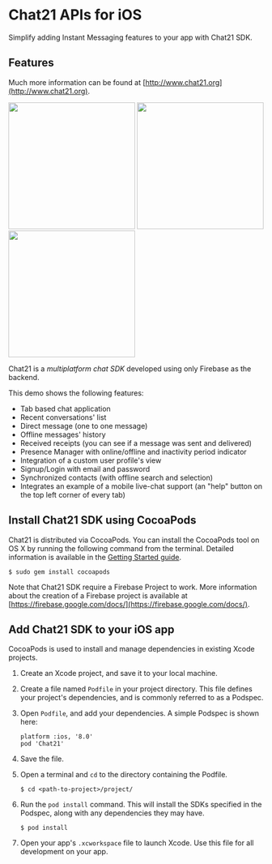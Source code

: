 # Chat21 APIs for iOS

Simplify adding Instant Messaging features to your app with Chat21 SDK.

## Features

Much more information can be found at [http://www.chat21.org](http://www.chat21.org).

<img src="https://user-images.githubusercontent.com/32564846/34433123-4873eca4-ec7d-11e7-8a80-4ad54def8653.png" width="250">  <img src="https://user-images.githubusercontent.com/32564846/34433130-5a797022-ec7d-11e7-94c0-cd91cb7a7e3b.png" width="250"> <img src="https://user-images.githubusercontent.com/32564846/34433695-39e04468-ec81-11e7-84a3-920e9098a2a1.png" width="250">


Chat21 is a *multiplatform chat SDK* developed using only Firebase as the backend.

This demo shows the following features:

* Tab based chat application
* Recent conversations' list
* Direct message (one to one message)
* Offline messages' history
* Received receipts (you can see if a message was sent and delivered)
* Presence Manager with online/offline and inactivity period indicator
* Integration of a custom user profile's view
* Signup/Login with email and password
* Synchronized contacts (with offline search and selection)
* Integrates an example of a mobile live-chat support (an "help" button on the top left corner of every tab)

## Install Chat21 SDK using CocoaPods

Chat21 is distributed via CocoaPods.
You can install the CocoaPods tool on OS X by running the following command from
the terminal. Detailed information is available in the [Getting Started
guide](https://guides.cocoapods.org/using/getting-started.html#getting-started).

```
$ sudo gem install cocoapods
```

Note that Chat21 SDK require a Firebase Project to work. More information about the creation of a Firebase project is available at [https://firebase.google.com/docs/](https://firebase.google.com/docs/).

## Add Chat21 SDK to your iOS app

CocoaPods is used to install and manage dependencies in existing Xcode projects.

1.  Create an Xcode project, and save it to your local machine.
2.  Create a file named `Podfile` in your project directory. This file defines
    your project's dependencies, and is commonly referred to as a Podspec.
3.  Open `Podfile`, and add your dependencies. A simple Podspec is shown here:

    ```
    platform :ios, '8.0'
    pod 'Chat21'
    ```

4.  Save the file.

5.  Open a terminal and `cd` to the directory containing the Podfile.

    ```
    $ cd <path-to-project>/project/
    ```

6.  Run the `pod install` command. This will install the SDKs specified in the
    Podspec, along with any dependencies they may have.

    ```
    $ pod install
    ```

7.  Open your app's `.xcworkspace` file to launch Xcode. Use this file for all
    development on your app.

